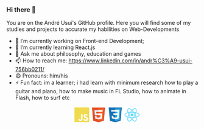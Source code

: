  ### Hi there 👋

You are on the André Usui's GitHub profile. Here you will find some of my studies
and projects to accurate my habilities on Web-Developments

- 🔭 I’m currently working on Front-end Development;
- 🌱 I’m currently learning React.js
- 💬 Ask me about philosophy, education and games
- 📫 How to reach me: https://www.linkedin.com/in/andr%C3%A9-usui-756bb0211/
- 😄 Pronouns: him/his
- ⚡ Fun fact: im a learner; i had learn with minimum research how to play a guitar and piano, how to make music in FL Studio, how to animate in Flash, how to surf etc
  <div align="center" style="display: inline_block"><br>
  <img align="center" alt="Js" height="40" width="40" src="https://raw.githubusercontent.com/devicons/devicon/master/icons/javascript/javascript-plain.svg">
  <img align="center" alt="HTML" height="40" width="40" src="https://raw.githubusercontent.com/devicons/devicon/master/icons/html5/html5-original.svg">
  <img align="center" alt="CSS" height="40" width="40" src="https://raw.githubusercontent.com/devicons/devicon/master/icons/css3/css3-original.svg">
  <img align="center" alt="React" height="40" width="40" src="https://raw.githubusercontent.com/devicons/devicon/master/icons/react/react-original.svg">
  </div>
